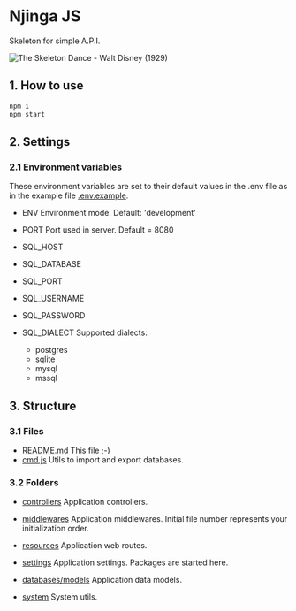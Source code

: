 # Njinga JS
Skeleton for simple  A.P.I.

![The Skeleton Dance - Walt Disney (1929)](skeleton.gif)

## 1. How to use
```bash
npm i
npm start
```

## 2. Settings

### 2.1 Environment variables

These environment variables are set to their default values in the .env file as in the example file  [.env.example](.env.example).

* ENV
  Environment mode.
  Default: 'development'

* PORT
  Port used in server.
  Default = 8080

* SQL_HOST
* SQL_DATABASE
* SQL_PORT
* SQL_USERNAME
* SQL_PASSWORD
* SQL_DIALECT
  Supported dialects:
  * postgres
  * sqlite
  * mysql
  * mssql 


## 3. Structure

### 3.1 Files

* [README.md](README.md)
  This file  ;-)
* [cmd.js](cmd.js)
  Utils to import and export databases.

### 3.2 Folders

* [controllers](controllers/)
  Application controllers.

* [middlewares](middlewares/)
  Application middlewares.
  Initial file number represents your initialization order.

* [resources](resources/)
  Application web routes.

* [settings](settings/)
  Application settings. Packages are started here.

* [databases/models](databases/models/)
  Application data models.

* [system](system/)
  System utils.
